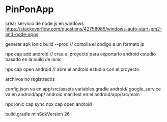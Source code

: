 # PinPonApp


crear servicio de node js en windows
https://stackoverflow.com/questions/42758985/windows-auto-start-pm2-and-node-apps



generar apk
ionic build --prod  // compila el codigo a un formato js

npx cap add android // crea el proyecto para exportarlo android estudio basado en la build de ionic

npx cap open android // abre el android estudio con el proyecto


archivos no registrados

config.json va en app/src/assets
variables.gradle android/
google_service va en android/app/
android manifest en el android/app/src/main

npx ionic cap sync
npx cap open android



build.gradle minSdkVersion 26
<meta-data 
android:name="com.google.mlkit.vision.DEPENDENCIES" 
android:value="barcode_ui"/>


<uses-permission android:name="android.permission.READ_EXTERNAL_STORAGE" />
<!-- Para Android 13+ (API 33+), usa también este permiso -->
<uses-permission android:name="android.permission.READ_MEDIA_IMAGES" />
